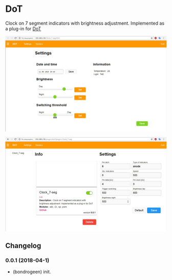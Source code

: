 # DoT
 
Clock on 7 segment indicators with brightness adjustment. 
Implemented as a plug-in for [DoT](https://github.com/bondrogeen/DoT)

![Screenshot_1](https://raw.githubusercontent.com/bondrogeen/Clock_7-seg/master/doc/Screenshot_1.jpg)

![Screenshot_2](https://raw.githubusercontent.com/bondrogeen/Clock_7-seg/master/doc/Screenshot_2.jpg)


## Changelog

### 0.0.1 (2018-04-1)
* (bondrogeen) init.



